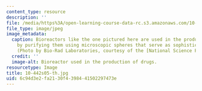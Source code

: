 ```yaml
---
content_type: resource
description: ''
file: /media/https%3A/open-learning-course-data-rc.s3.amazonaws.com/10-442-biochemical-engineering-spring-2005/6c94d3e2fa2130f4398441502297473e_10-442s05-th.jpg
file_type: image/jpeg
image_metadata:
  caption: Bioreactors like the one pictured here are used in the production of drugs
    by purifying them using microscopic spheres that serve as sophisticated filters.
    (Photo by Bio-Rad Laboratories, courtesy of the [National Science Foundation](http://www.nsf.gov/).)
  credit: ''
  image-alt: Bioreactor used in the production of drugs.
resourcetype: Image
title: 10-442s05-th.jpg
uid: 6c94d3e2-fa21-30f4-3984-41502297473e
---
```


